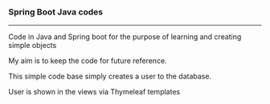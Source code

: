 ### Spring Boot Java codes 

----

Code in Java and Spring boot for the purpose of learning and creating simple objects 

My aim is to keep the code for future reference. 

This simple code base simply creates a user to the database.

User is shown in the views via Thymeleaf templates 